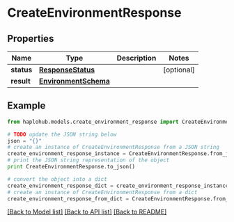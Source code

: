 # CreateEnvironmentResponse


## Properties
Name | Type | Description | Notes
------------ | ------------- | ------------- | -------------
**status** | [**ResponseStatus**](ResponseStatus.md) |  | [optional] 
**result** | [**EnvironmentSchema**](EnvironmentSchema.md) |  | 

## Example

```python
from haplohub.models.create_environment_response import CreateEnvironmentResponse

# TODO update the JSON string below
json = "{}"
# create an instance of CreateEnvironmentResponse from a JSON string
create_environment_response_instance = CreateEnvironmentResponse.from_json(json)
# print the JSON string representation of the object
print CreateEnvironmentResponse.to_json()

# convert the object into a dict
create_environment_response_dict = create_environment_response_instance.to_dict()
# create an instance of CreateEnvironmentResponse from a dict
create_environment_response_from_dict = CreateEnvironmentResponse.from_dict(create_environment_response_dict)
```
[[Back to Model list]](../README.md#documentation-for-models) [[Back to API list]](../README.md#documentation-for-api-endpoints) [[Back to README]](../README.md)


